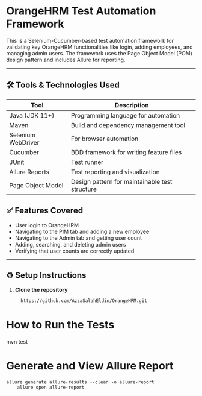 # OrangeHRM Test Automation Framework

This is a Selenium-Cucumber-based test automation framework for validating key OrangeHRM functionalities like login, adding employees, and managing admin users. The framework uses the Page Object Model (POM) design pattern and includes Allure for reporting.

---

## 🛠 Tools & Technologies Used

| Tool              | Description                                          |
|------------------|------------------------------------------------------|
| Java (JDK 11+)    | Programming language for automation                 |
| Maven             | Build and dependency management tool                |
| Selenium WebDriver| For browser automation                              |
| Cucumber          | BDD framework for writing feature files             |
| JUnit             | Test runner                                          |
| Allure Reports    | Test reporting and visualization                    |
| Page Object Model | Design pattern for maintainable test structure      |


## ✅ Features Covered

- User login to OrangeHRM
- Navigating to the PIM tab and adding a new employee
- Navigating to the Admin tab and getting user count
- Adding, searching, and deleting admin users
- Verifying that user counts are correctly updated

---

## ⚙️ Setup Instructions

1. **Clone the repository**
   ```bash
     https://github.com/AzzaSalahEldin/OrangeHRM.git
# How to Run the Tests
mvn test
# Generate and View Allure Report
	allure generate allure-results --clean -o allure-report
        allure open allure-report
